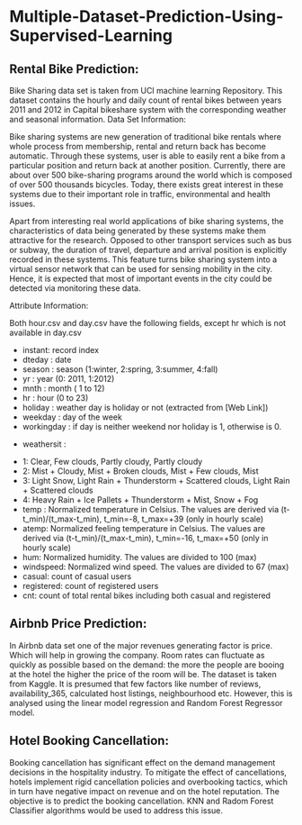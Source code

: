# Multiple-Dataset-Prediction-Using-Supervised-Learning

## Rental Bike Prediction: 
Bike Sharing data set is taken from UCI machine learning Repository. This dataset contains the hourly and daily count of rental bikes between years 2011 and 2012 in Capital bikeshare system with the corresponding weather and seasonal information.
Data Set Information:

Bike sharing systems are new generation of traditional bike rentals where whole process from membership, rental and return back has become automatic. Through these systems, user is able to easily rent a bike from a particular position and return back at another position. Currently, there are about over 500 bike-sharing programs around the world which is composed of over 500 thousands bicycles. Today, there exists great interest in these systems due to their important role in traffic, environmental and health issues.

Apart from interesting real world applications of bike sharing systems, the characteristics of data being generated by these systems make them attractive for the research. Opposed to other transport services such as bus or subway, the duration of travel, departure and arrival position is explicitly recorded in these systems. This feature turns bike sharing system into a virtual sensor network that can be used for sensing mobility in the city. Hence, it is expected that most of important events in the city could be detected via monitoring these data.


Attribute Information:

Both hour.csv and day.csv have the following fields, except hr which is not available in day.csv

- instant: record index
- dteday : date
- season : season (1:winter, 2:spring, 3:summer, 4:fall)
- yr : year (0: 2011, 1:2012)
- mnth : month ( 1 to 12)
- hr : hour (0 to 23)
- holiday : weather day is holiday or not (extracted from [Web Link])
- weekday : day of the week
- workingday : if day is neither weekend nor holiday is 1, otherwise is 0.
+ weathersit :
- 1: Clear, Few clouds, Partly cloudy, Partly cloudy
- 2: Mist + Cloudy, Mist + Broken clouds, Mist + Few clouds, Mist
- 3: Light Snow, Light Rain + Thunderstorm + Scattered clouds, Light Rain + Scattered clouds
- 4: Heavy Rain + Ice Pallets + Thunderstorm + Mist, Snow + Fog
- temp : Normalized temperature in Celsius. The values are derived via (t-t_min)/(t_max-t_min), t_min=-8, t_max=+39 (only in hourly scale)
- atemp: Normalized feeling temperature in Celsius. The values are derived via (t-t_min)/(t_max-t_min), t_min=-16, t_max=+50 (only in hourly scale)
- hum: Normalized humidity. The values are divided to 100 (max)
- windspeed: Normalized wind speed. The values are divided to 67 (max)
- casual: count of casual users
- registered: count of registered users
- cnt: count of total rental bikes including both casual and registered

## Airbnb Price Prediction:
In Airbnb data set one of the major revenues generating factor is price. Which will help in
growing the company. Room rates can fluctuate as quickly as possible based on the demand: the more
the people are booing at the hotel the higher the price of the room will be. The dataset is taken from
Kaggle. It is presumed that few factors like number of reviews, availability_365, calculated host listings,
neighbourhood etc. However, this is analysed using the linear model regression and Random Forest
Regressor model.


## Hotel Booking Cancellation:
Booking cancellation has significant effect on the demand management decisions in the hospitality
industry. To mitigate the effect of cancellations, hotels implement rigid cancellation policies and
overbooking tactics, which in turn have negative impact on revenue and on the hotel reputation. The
objective is to predict the booking cancellation. KNN and Radom Forest Classifier algorithms would
be used to address this issue.
